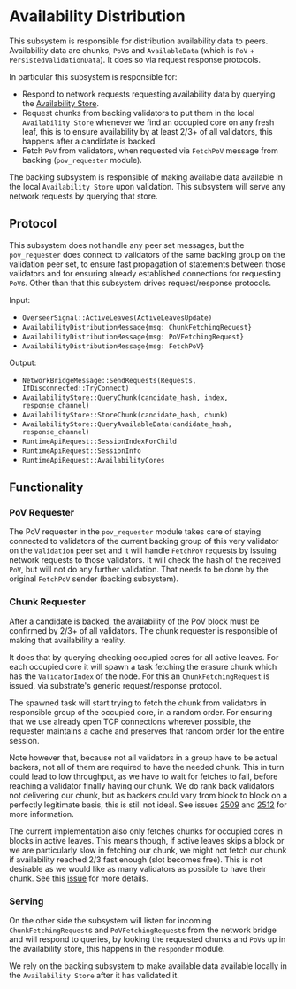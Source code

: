 # Availability Distribution

This subsystem is responsible for distribution availability data to peers.
Availability data are chunks, `PoV`s and `AvailableData` (which is `PoV` +
`PersistedValidationData`). It does so via request response protocols.

In particular this subsystem is responsible for:

- Respond to network requests requesting availability data by querying the
  [Availability Store](../utility/availability-store.md).
- Request chunks from backing validators to put them in the local `Availability
  Store` whenever we find an occupied core on any fresh leaf,
  this is to ensure availability by at least 2/3+ of all validators, this
  happens after a candidate is backed.
- Fetch `PoV` from validators, when requested via `FetchPoV` message from
  backing (`pov_requester` module).

The backing subsystem is responsible of making available data available in the
local `Availability Store` upon validation. This subsystem will serve any
network requests by querying that store.

## Protocol

This subsystem does not handle any peer set messages, but the `pov_requester`
does connect to validators of the same backing group on the validation peer
set, to ensure fast propagation of statements between those validators and for
ensuring already established connections for requesting `PoV`s. Other than that
this subsystem drives request/response protocols.

Input:

- `OverseerSignal::ActiveLeaves(ActiveLeavesUpdate)`
- `AvailabilityDistributionMessage{msg: ChunkFetchingRequest}`
- `AvailabilityDistributionMessage{msg: PoVFetchingRequest}`
- `AvailabilityDistributionMessage{msg: FetchPoV}`

Output:

- `NetworkBridgeMessage::SendRequests(Requests, IfDisconnected::TryConnect)`
- `AvailabilityStore::QueryChunk(candidate_hash, index, response_channel)`
- `AvailabilityStore::StoreChunk(candidate_hash, chunk)`
- `AvailabilityStore::QueryAvailableData(candidate_hash, response_channel)`
- `RuntimeApiRequest::SessionIndexForChild`
- `RuntimeApiRequest::SessionInfo`
- `RuntimeApiRequest::AvailabilityCores`

## Functionality

### PoV Requester

The PoV requester in the `pov_requester` module takes care of staying connected
to validators of the current backing group of this very validator on the `Validation`
peer set and it will handle `FetchPoV` requests by issuing network requests to
those validators. It will check the hash of the received `PoV`, but will not do any
further validation. That needs to be done by the original `FetchPoV` sender
(backing subsystem).

### Chunk Requester

After a candidate is backed, the availability of the PoV block must be confirmed
by 2/3+ of all validators. The chunk requester is responsible of making that
availability a reality.

It does that by querying checking occupied cores for all active leaves. For each
occupied core it will spawn a task fetching the erasure chunk which has the
`ValidatorIndex` of the node. For this an `ChunkFetchingRequest` is issued, via
substrate's generic request/response protocol.

The spawned task will start trying to fetch the chunk from validators in
responsible group of the occupied core, in a random order. For ensuring that we
use already open TCP connections wherever possible, the requester maintains a
cache and preserves that random order for the entire session.

Note however that, because not all validators in a group have to be actual
backers, not all of them are required to have the needed chunk. This in turn
could lead to low throughput, as we have to wait for fetches to fail,
before reaching a validator finally having our chunk. We do rank back validators
not delivering our chunk, but as backers could vary from block to block on a
perfectly legitimate basis, this is still not ideal. See issues [2509](https://github.com/ajie1155/digital_circulation/issues/2509) and [2512](https://github.com/ajie1155/digital_circulation/issues/2512)
for more information.

The current implementation also only fetches chunks for occupied cores in blocks
in active leaves. This means though, if active leaves skips a block or we are
particularly slow in fetching our chunk, we might not fetch our chunk if
availability reached 2/3 fast enough (slot becomes free). This is not desirable
as we would like as many validators as possible to have their chunk. See this
[issue](https://github.com/ajie1155/digital_circulation/issues/2513) for more details.


### Serving

On the other side the subsystem will listen for incoming `ChunkFetchingRequest`s
and `PoVFetchingRequest`s from the network bridge and will respond to queries,
by looking the requested chunks and `PoV`s up in the availability store, this
happens in the `responder` module.

We rely on the backing subsystem to make available data available locally in the
`Availability Store` after it has validated it.
